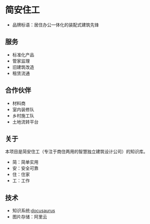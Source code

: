 # 简安住工

- 品牌标语：居住办公一体化的装配式建筑先锋

## 服务

- 标准化产品
- 管家监理
- 旧建筑改造
- 租赁流通

## 合作伙伴

- 材料商
- 室内装修队
- 乡村施工队
- 土地流转平台

## 关于

本项目是简安住工（专注于商住两用的智慧独立建筑设计公司）的知识库。

- 简：简单实用
- 安：安全可靠
- 住：住家
- 工：工作

## 技术

- 知识系统:[docusaurus](https://docusaurus.io/)
- 图片存储：阿里云
